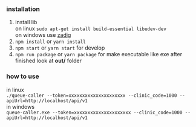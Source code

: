 ### installation
1. install lib <br>
on linux
```sudo apt-get install build-essential libudev-dev``` <br>
on windows use [zadig](http://sourceforge.net/projects/libwdi/files/zadig/)
2. ```npm install``` or ```yarn install```
3. ```npm start``` or ```yarn start``` for develop
4. ```npm run package``` or ```yarn package``` for make executable like exe
after finished look at **out/** folder

### how to use
in linux <br>
```./queue-caller --token=xxxxxxxxxxxxxxxxxxxxx --clinic_code=1000 --apiUrl=http://localhost/api/v1```<br>
in windows <br>
```queue-caller.exe --token=xxxxxxxxxxxxxxxxxxxxx --clinic_code=1000 --apiUrl=http://localhost/api/v1```